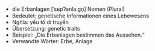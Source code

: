 - die Erbanlagen [ˈɛʁpʔanlaːɡn̩]	Nomen (Plural)
- Bedeutet: genetische Informationen eines Lebewesens
- Nghĩa: yếu tố di truyền
- Übersetzung: genetic traits
- Beispiel: „Die Erbanlagen bestimmen das Aussehen.“
- Verwandte Wörter: Erbe, Anlage